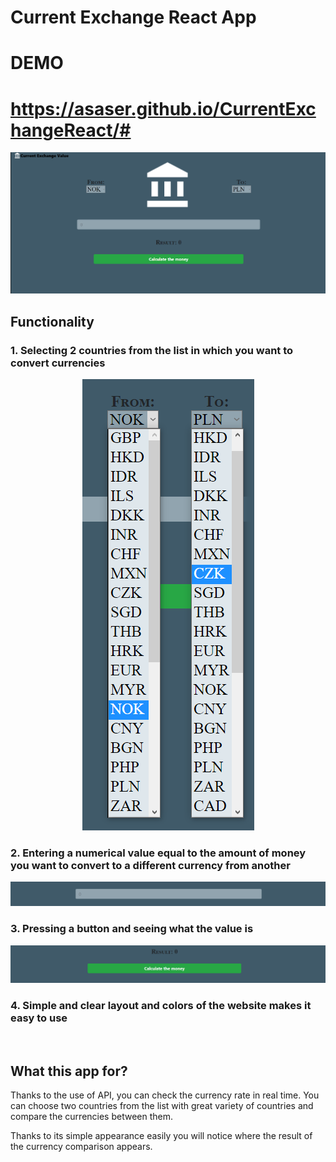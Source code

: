 # Current Exchange React App

# DEMO
# https://asaser.github.io/CurrentExchangeReact/#

<p align="center">
<img src="ReadmeIMG\ReadmeMainPage.png">
</p>

## Functionality

### 1. Selecting 2 countries from the list in which you want to convert currencies

<p align="center">
 <img src="ReadmeIMG\ReadmeChooseCountry.png"/>
</p>

### 2. Entering a numerical value equal to the amount of money you want to convert to a different currency from another

<p align="center"> 
  <img src="ReadmeIMG\ReadmeAddValue.png"/>
</p>

### 3. Pressing a button and seeing what the value is

<p align="center">
 <img src="ReadmeIMG\ReadmeResultButton.png"/>
</p>

### 4. Simple and clear layout and colors of the website makes it easy to use
 
## What this app for?

Thanks to the use of API, you can check the currency rate in real time.
You can choose two countries from the list with great variety of countries and compare the currencies between them.

Thanks to its simple appearance easily you will notice where the result of the currency comparison appears.




